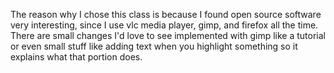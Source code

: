 The reason why I chose this class is because I found open source software very interesting, since I use vlc media player, gimp, and firefox all the time. There are small changes I'd love to see implemented with gimp like a tutorial or even small stuff like adding text when you highlight something so it explains what that portion does. 
